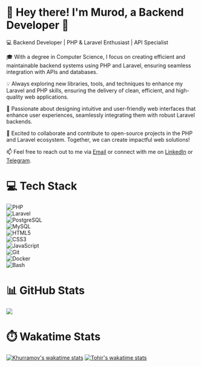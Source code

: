 # 👋 Hey there! I'm Murod, a Backend Developer 🚀

💻 Backend Developer | PHP & Laravel Enthusiast | API Specialist

🎓 With a degree in Computer Science, I focus on creating efficient and maintainable backend systems using PHP and Laravel, ensuring seamless integration with APIs and databases.

💡 Always exploring new libraries, tools, and techniques to enhance my Laravel and PHP skills, ensuring the delivery of clean, efficient, and high-quality web applications.

🎨 Passionate about designing intuitive and user-friendly web interfaces that enhance user experiences, seamlessly integrating them with robust Laravel backends.

🤝 Excited to collaborate and contribute to open-source projects in the PHP and Laravel ecosystem. Together, we can create impactful web solutions!

📫 Feel free to reach out to me via [Email](khurramovbobomurod@gmail.com) or connect with me on [LinkedIn](https://www.linkedin.com/in/murod-khurramov-3b48b82a8/) or [Telegram](https://t.me/khurramow).


# 💻 Tech Stack
![PHP](https://img.shields.io/badge/PHP-777BB4.svg?logo=php&logoColor=white&style=for-the-badge)  
![Laravel](https://img.shields.io/badge/Laravel-FF2D20.svg?logo=laravel&logoColor=white&style=for-the-badge)  
![PostgreSQL](https://img.shields.io/badge/PostgreSQL-316192.svg?logo=postgresql&logoColor=white&style=for-the-badge)  
![MySQL](https://img.shields.io/badge/MySQL-4479A1.svg?logo=mysql&logoColor=white&style=for-the-badge)  
![HTML5](https://img.shields.io/badge/HTML5-E34F26.svg?logo=html5&logoColor=white&style=for-the-badge)  
![CSS3](https://img.shields.io/badge/CSS3-1572B6.svg?logo=css3&logoColor=white&style=for-the-badge)  
![JavaScript](https://img.shields.io/badge/JavaScript-F7DF1E.svg?logo=javascript&logoColor=black&style=for-the-badge)  
![Git](https://img.shields.io/badge/Git-F05032.svg?logo=git&logoColor=white&style=for-the-badge)  
![Docker](https://img.shields.io/badge/Docker-2496ED.svg?logo=docker&logoColor=white&style=for-the-badge)  
![Bash](https://img.shields.io/badge/Bash-4EAA25.svg?logo=gnu-bash&logoColor=white&style=for-the-badge)  

# 📊 GitHub Stats
![](https://github-readme-stats.vercel.app/api?username=murod-khurramov&show_icons=true&theme=transparent) 

# ⏱️ Wakatime Stats
[![Khurramov's wakatime stats](https://github-readme-stats.vercel.app/api/wakatime?username=khurramov&layout=compact&theme=react)](https://wakatime.com/@khurramov)
[![Tohir's wakatime stats](https://github-readme-stats.vercel.app/api/wakatime?username=tohir&layout=compact&theme=react)](https://wakatime.com/@tohir)
